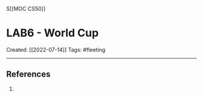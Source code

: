 S[[MOC CS50]]

# LAB6 - World Cup
Created:  [[2022-07-14]]
Tags: #fleeting 

---






## References
1. 